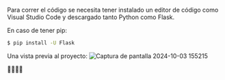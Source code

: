 Para correr el código se necesita tener instalado un editor de código como Visual Studio Code y descargado tanto Python como Flask.

En caso de tener pip:
```bash
$ pip install -U Flask
```

Una vista previa al proyecto:
![Captura de pantalla 2024-10-03 155215](https://github.com/user-attachments/assets/1ba97b4d-6fda-4a41-8209-ce4d666068c2)

🚀👨🏻‍🚀
